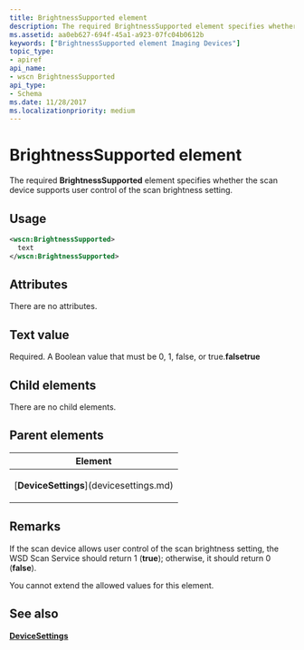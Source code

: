 ```yaml
---
title: BrightnessSupported element
description: The required BrightnessSupported element specifies whether the scan device supports user control of the scan brightness setting.
ms.assetid: aa0eb627-694f-45a1-a923-07fc04b0612b
keywords: ["BrightnessSupported element Imaging Devices"]
topic_type:
- apiref
api_name:
- wscn BrightnessSupported
api_type:
- Schema
ms.date: 11/28/2017
ms.localizationpriority: medium
---
```


# BrightnessSupported element


The required **BrightnessSupported** element specifies whether the scan device supports user control of the scan brightness setting.

Usage
-----

```xml
<wscn:BrightnessSupported>
  text
</wscn:BrightnessSupported>
```

Attributes
----------

There are no attributes.

Text value
----------

Required. A Boolean value that must be 0, 1, false, or true.**falsetrue**

## Child elements


There are no child elements.

## Parent elements


<table>
<colgroup>
<col width="100%" />
</colgroup>
<thead>
<tr class="header">
<th>Element</th>
</tr>
</thead>
<tbody>
<tr class="odd">
<td><p>[<strong>DeviceSettings</strong>](devicesettings.md)</p></td>
</tr>
</tbody>
</table>

Remarks
-------

If the scan device allows user control of the scan brightness setting, the WSD Scan Service should return 1 (**true**); otherwise, it should return 0 (**false**).

You cannot extend the allowed values for this element.

## See also


[**DeviceSettings**](devicesettings.md)

 

 






